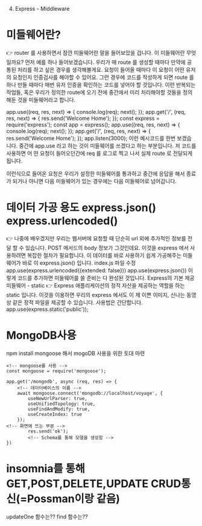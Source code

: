 04. Express - Middleware
# 미들웨어란?
👉 router 를 사용하면서 잠깐 미들웨어란 말을 들어보았을 겁니다. 이 미들웨어란 무엇일까요? 먼저 예를 하나
들어보겠습니다. 우리가 매 route 를 생성할 때마다 만약에 공통된 처리를 하고 싶은 경우를 생각해볼게요. 요청이 들어올
때마다 이 요청이 어떤 유저의 요청인지 인증검사를 해야할 수 있어요. 그런 경우에 코드를 작성하게 되면 route 를 하나
만들 때마다 매번 유저 인증을 확인하는 코드를 넣어야 할 것입니다. 이런 반복되는 작업들, 혹은 우리가 정의한 route에
오기 전에 중간에서 미리 처리해야할 것들을 정의해둔 것을 미들웨어라고 합니다.

app.use((req, res, next) => {
console.log(req);
next();
});
app.get('/', (req, res, next) => {
res.send('Welcome Home');
});
const express = require('express');
const app = express();
app.use((req, res, next) => {
console.log(req);
next();
});
app.get('/', (req, res, next) => {
res.send('Welcome Home');
});
app.listen(3000);
이런 예시코드를 한번 보겠습니다. 중간에 app.use 라고 하는 것이 미들웨어를 쓰겠다고 하는 부분입니다. 저 코드를 사용하면 어
떤 요청이 들어오던간에 req 를 로그로 찍고 나서 실제 route 로 전달되게 됩니다.

이런식으로 들어온 요청은 우리가 설정한 미들웨어를 통과하고 중간에 응답을 해서 종료가 되거나 아니면 다음 미들웨어가 있는
경우에는 다음 미들웨어로 넘어갑니다.
# 데이터 가공 용도 express.json() express.urlencoded()
👉 나중에 배우겠지만 우리는 웹서버에 요청할 때 단순히 url 외에 추가적인 정보를 전달 할 수 있습니다. POST 메서드의
body 정보가 그것인데요. 이것을 express 에서 사용하려면 복잡한 절차가 필요합니다. 이 데이터를 바로 사용하기 쉽게
가공해주는 미들웨어가 바로 이 express.json() 입니다.
index.js 파일 수정
app.use(express.urlencoded({extended: false}))
app.use(express.json())
이렇게 코드를 추가하면 미들웨어를 쓸 준비는 다 완성된 것입니다.
Express의 기본 제공 미들웨어 - static
👉 Express 애플리케이션의 정적 자산을 제공하는 역할을 하는 static 입니다. 이것을 이용하면 우리의 express 에서도 이
제 이쁜 이미지, 신나는 동영상 같은 정적 파일을 제공할 수 있습니다. 사용법은 간단합니다.
app.use(express.static('public'));

# MongoDB사용

npm install mongoose 해서 mogoDB 사용을 위한 토대 마련
```
<!-- mongoose를 사용 -->
const mongoose = require('mongoose');

app.get('/mongodb', async (req, res) => {
    <!-- 데이터베이스의 이름 -->
    await mongoose.connect('mongodb://localhost/voyage', {
        useNewUrlParser: true,
        useUnifiedTopology: true,
        useFindAndModify: true,
        useCreateIndex: true
    });
<!-- 화면에 뜨는 부분 -->
		res.send('ok');
        <!-- Schema를 통해 모델을 생성함 -->
})
```

# insomnia를 통해 GET,POST,DELETE,UPDATE CRUD통신(=Possman이랑 같음)

updateOne 함수는??
find 함수는??
